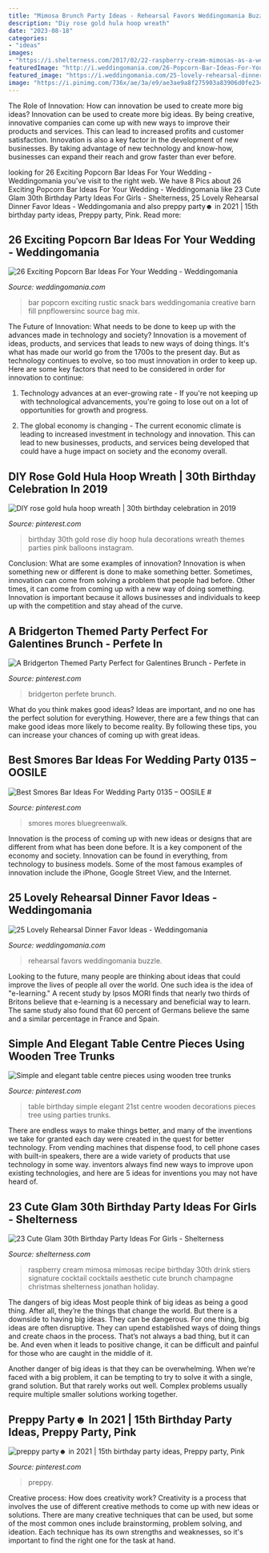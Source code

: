 ```yaml
---
title: "Mimosa Brunch Party Ideas - Rehearsal Favors Weddingomania Buzzle"
description: "Diy rose gold hula hoop wreath"
date: "2023-08-18"
categories:
- "ideas"
images:
- "https://i.shelterness.com/2017/02/22-raspberry-cream-mimosas-as-a-wedding-cocktail.jpg"
featuredImage: "http://i.weddingomania.com/26-Popcorn-Bar-Ideas-For-Your-Wedding3.jpg"
featured_image: "https://i.weddingomania.com/25-lovely-rehearsal-dinner-favor-ideas-20-500x750.jpg"
image: "https://i.pinimg.com/736x/ae/3a/e9/ae3ae9a8f275903a83906d0fe234163b.jpg"
---
```



The Role of Innovation: How can innovation be used to create more big ideas?
Innovation can be used to create more big ideas. By being creative, innovative companies can come up with new ways to improve their products and services. This can lead to increased profits and customer satisfaction. Innovation is also a key factor in the development of new businesses. By taking advantage of new technology and know-how, businesses can expand their reach and grow faster than ever before.

	

		
looking for 26 Exciting Popcorn Bar Ideas For Your Wedding - Weddingomania you've visit to the right web. We have 8 Pics about 26 Exciting Popcorn Bar Ideas For Your Wedding - Weddingomania like 23 Cute Glam 30th Birthday Party Ideas For Girls - Shelterness, 25 Lovely Rehearsal Dinner Favor Ideas - Weddingomania and also preppy party☻︎ in 2021 | 15th birthday party ideas, Preppy party, Pink. Read more:
		
    
## 26 Exciting Popcorn Bar Ideas For Your Wedding - Weddingomania

<img loading=lazy src="http://i.weddingomania.com/26-Popcorn-Bar-Ideas-For-Your-Wedding3.jpg" onerror="this.onerror=null;this.src='https://tse2.mm.bing.net/th?id=OIP.nIgCyPbUvtQusr0lIZ-Z2AAAAA&amp;pid=15.1';" alt="26 Exciting Popcorn Bar Ideas For Your Wedding - Weddingomania">

_Source: weddingomania.com_

>bar popcorn exciting rustic snack bars weddingomania creative barn fill pnpflowersinc source bag mix. 

	

The Future of Innovation: What needs to be done to keep up with the advances made in technology and society?
Innovation is a movement of ideas, products, and services that leads to new ways of doing things. It's what has made our world go from the 1700s to the present day. But as technology continues to evolve, so too must innovation in order to keep up. Here are some key factors that need to be considered in order for innovation to continue:
1. Technology advances at an ever-growing rate - If you're not keeping up with technological advancements, you're going to lose out on a lot of opportunities for growth and progress.

2. The global economy is changing - The current economic climate is leading to increased investment in technology and innovation. This can lead to new businesses, products, and services being developed that could have a huge impact on society and the economy overall.


    
## DIY Rose Gold Hula Hoop Wreath | 30th Birthday Celebration In 2019

<img loading=lazy src="https://i.pinimg.com/736x/d2/e0/72/d2e0726cdce5592c9f00d6764338072f.jpg?b=t" onerror="this.onerror=null;this.src='https://tse2.mm.bing.net/th?id=OIP.t8OAo635Az9DO7UdiSIpyQHaNL&amp;pid=15.1';" alt="DIY rose gold hula hoop wreath | 30th birthday celebration in 2019">

_Source: pinterest.com_

>birthday 30th gold rose diy hoop hula decorations wreath themes parties pink balloons instagram. 

	

Conclusion: What are some examples of innovation?
Innovation is when something new or different is done to make something better. Sometimes, innovation can come from solving a problem that people had before. Other times, it can come from coming up with a new way of doing something. Innovation is important because it allows businesses and individuals to keep up with the competition and stay ahead of the curve.

    
## A Bridgerton Themed Party Perfect For Galentines Brunch - Perfete In

<img loading=lazy src="https://i.pinimg.com/736x/ae/3a/e9/ae3ae9a8f275903a83906d0fe234163b.jpg" onerror="this.onerror=null;this.src='https://tse1.mm.bing.net/th?id=OIP.m4soE9-eZXRlMdELJNnjeQHaLH&amp;pid=15.1';" alt="A Bridgerton Themed Party Perfect for Galentines Brunch - Perfete in">

_Source: pinterest.com_

>bridgerton perfete brunch. 

	

What do you think makes good ideas?
Ideas are important, and no one has the perfect solution for everything. However, there are a few things that can make good ideas more likely to become reality. By following these tips, you can increase your chances of coming up with great ideas.

    
## Best Smores Bar Ideas For Wedding Party 0135 – OOSILE #

<img loading=lazy src="https://i.pinimg.com/736x/b5/e8/c9/b5e8c987b495c283f973b612c315a77b.jpg" onerror="this.onerror=null;this.src='https://tse2.mm.bing.net/th?id=OIP.0qnvFI55loEzLIknXj446QHaLH&amp;pid=15.1';" alt="Best Smores Bar Ideas For Wedding Party 0135 – OOSILE #">

_Source: pinterest.com_

>smores mores bluegreenwalk. 

	

Innovation is the process of coming up with new ideas or designs that are different from what has been done before. It is a key component of the economy and society. Innovation can be found in everything, from technology to business models. Some of the most famous examples of innovation include the iPhone, Google Street View, and the Internet.

    
## 25 Lovely Rehearsal Dinner Favor Ideas - Weddingomania

<img loading=lazy src="https://i.weddingomania.com/25-lovely-rehearsal-dinner-favor-ideas-20-500x750.jpg" onerror="this.onerror=null;this.src='https://tse1.mm.bing.net/th?id=OIP.OQsM_-JvXvGN9v7IWT5bPwHaLH&amp;pid=15.1';" alt="25 Lovely Rehearsal Dinner Favor Ideas - Weddingomania">

_Source: weddingomania.com_

>rehearsal favors weddingomania buzzle. 

	

Looking to the future, many people are thinking about ideas that could improve the lives of people all over the world. One such idea is the idea of "e-learning." A recent study by Ipsos MORI finds that nearly two thirds of Britons believe that e-learning is a necessary and beneficial way to learn. The same study also found that 60 percent of Germans believe the same and a similar percentage in France and Spain. 

    
## Simple And Elegant Table Centre Pieces Using Wooden Tree Trunks

<img loading=lazy src="https://i.pinimg.com/736x/24/e6/6a/24e66a0d75fce4583b6099507b64851a.jpg" onerror="this.onerror=null;this.src='https://tse1.mm.bing.net/th?id=OIP.Rq92ti2QCPc51WD0R0kmDQHaNK&amp;pid=15.1';" alt="Simple and elegant table centre pieces using wooden tree trunks">

_Source: pinterest.com_

>table birthday simple elegant 21st centre wooden decorations pieces tree using parties trunks. 

	

There are endless ways to make things better, and many of the inventions we take for granted each day were created in the quest for better technology. From vending machines that dispense food, to cell phone cases with built-in speakers, there are a wide variety of products that use technology in some way. inventors always find new ways to improve upon existing technologies, and here are 5 ideas for inventions you may not have heard of.

    
## 23 Cute Glam 30th Birthday Party Ideas For Girls - Shelterness

<img loading=lazy src="https://i.shelterness.com/2017/02/22-raspberry-cream-mimosas-as-a-wedding-cocktail.jpg" onerror="this.onerror=null;this.src='https://tse1.mm.bing.net/th?id=OIP.l6JGlaHnSGsZUBpOqe7LBwHaKX&amp;pid=15.1';" alt="23 Cute Glam 30th Birthday Party Ideas For Girls - Shelterness">

_Source: shelterness.com_

>raspberry cream mimosa mimosas recipe birthday 30th drink stiers signature cocktail cocktails aesthetic cute brunch champagne christmas shelterness jonathan holiday. 

	

The dangers of big ideas
Most people think of big ideas as being a good thing. After all, they’re the things that change the world. But there is a downside to having big ideas. They can be dangerous.
For one thing, big ideas are often disruptive. They can upend established ways of doing things and create chaos in the process. That’s not always a bad thing, but it can be. And even when it leads to positive change, it can be difficult and painful for those who are caught in the middle of it.

Another danger of big ideas is that they can be overwhelming. When we’re faced with a big problem, it can be tempting to try to solve it with a single, grand solution. But that rarely works out well. Complex problems usually require multiple smaller solutions working together.

    
## Preppy Party☻︎ In 2021 | 15th Birthday Party Ideas, Preppy Party, Pink

<img loading=lazy src="https://i.pinimg.com/736x/78/c9/1e/78c91ef604f3e38a658a7c5c35dc80cf.jpg" onerror="this.onerror=null;this.src='https://tse2.mm.bing.net/th?id=OIP.l3jdjZiI2tu2rIb1lFMFtAHaLV&amp;pid=15.1';" alt="preppy party☻︎ in 2021 | 15th birthday party ideas, Preppy party, Pink">

_Source: pinterest.com_

>preppy. 

	

Creative process: How does creativity work?
Creativity is a process that involves the use of different creative methods to come up with new ideas or solutions. There are many creative techniques that can be used, but some of the most common ones include brainstorming, problem solving, and ideation. Each technique has its own strengths and weaknesses, so it's important to find the right one for the task at hand.

